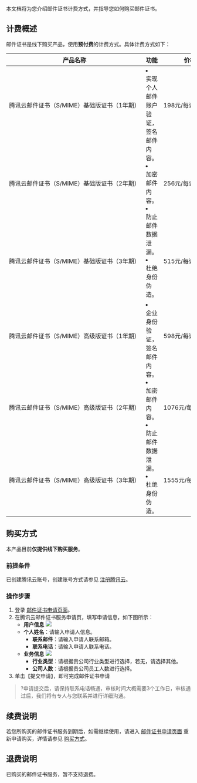 本文档将为您介绍邮件证书计费方式，并指导您如何购买邮件证书。
## 计费概述
邮件证书是线下购买产品，使用**预付费**的计费方式。具体计费方式如下：


<table>
<thead>
<tr>
<th>产品名称<nobr></th>
<th>功能</th>
<th>价格</th>
</tr>
</thead>
<tbody><tr>
<td><nobr>腾讯云邮件证书（S/MIME）基础版证书（1年期）</td>
<td rowspan="3"><li>实现个人邮件账户验证，签名邮件内容。</li><li>加密邮件内容。</li><li>防止邮件数据泄漏。</li><li>杜绝身份伪造。</li></td>
<td><nobr>198元/每证书/年</td>
</tr>
<tr>
<td>腾讯云邮件证书（S/MIME）基础版证书（2年期）</td>
<td><nobr>256元/每证书/2年</td>
</tr>
<tr>
<td>腾讯云邮件证书（S/MIME）基础版证书（3年期）</td>
<td><nobr>515元/每证书/3年</td>
</tr>
<tr>
<td>腾讯云邮件证书（S/MIME）高级版证书（1年期）</td>
<td rowspan="3"><li>企业身份验证，签名邮件内容。</li><li>加密邮件内容。</li><li>防止邮件数据泄漏。</li><li>杜绝身份伪造。</li></td>
<td><nobr>598元/每证书/年</td>
</tr>
<tr>
<td>腾讯云邮件证书（S/MIME）高级版证书（2年期）</td>
<td><nobr>1076元/每证书/2年</td>
</tr>
<tr>
<td>腾讯云邮件证书（S/MIME）高级版证书（3年期）</td>
<td><nobr>1555元/每证书/3年</td>
</tr>
</tbody></table>



[](id:buy)
## 购买方式
本产品目前**仅提供线下购买服务**。
### 前提条件
已创建腾讯云账号，创建账号方式请参见 [注册腾讯云](https://cloud.tencent.com/document/product/378/17985)。
### 操作步骤
1. 登录 [邮件证书申请页面](https://cloud.tencent.com/apply/p/cn69mmv599k)。
2. 在腾讯云邮件证书服务申请页，填写申请信息，如下图所示：
	- **用户信息**
![](https://main.qcloudimg.com/raw/7cd5998aabb50d9715cb818346f6607d.png)		
    - **个人姓名**：请输入申请人信息。
		- **联系邮件**：请输入申请人联系邮箱。
		- **联系电话**：请输入申请人联系电话。
	- **业务信息**
![](https://main.qcloudimg.com/raw/ce921e5526bd6a0090f18aeee83773f9.png)
		- **行业类型**：请根据贵公司行业类型进行选择，若无，请选择其他。
		- **公司人数**：请根据贵公司员工人数进行选择。
3. 单击【提交申请】，即可完成邮件证书申请
>?申请提交后，请保持联系电话畅通，审核时间大概需要3个工作日，审核通过后，我们将有专人与您联系并进行详细沟通。

## 续费说明
若您所购买的邮件证书服务到期后，如需继续使用，请进入 [邮件证书申请页面](https://cloud.tencent.com/apply/p/cn69mmv599k) 重新申请购买，详情请参见 [购买方式](#buy)。


## 退费说明
已购买的邮件证书服务，暂不支持退费。
